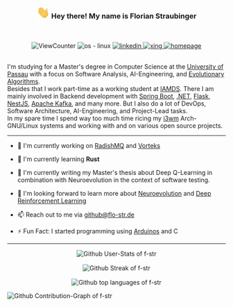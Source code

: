 <!-- Heading -->
<h3 align="center">
<img src = "https://raw.githubusercontent.com/f-str/f-str/master/img/wave.gif" width=30px alt="hand wave"> 
Hey there! My name is Florian Straubinger
</h3>
<!-- Badges -->

<div align="center">
    <br>
    <br>
    <picture>
        <img alt="ViewCounter" src="https://komarev.com/ghpvc/?username=f-str&amp;color=ffa200"/>
    </picture>
    <pictuer>
        <img alt="os - linux" src="https://img.shields.io/badge/OS-Arch--GNU/Linux-ffa200?logo=linux&amp;logoColor=white"/>
    </pictuer>
    <a href="https://www.linkedin.com/in/florian-straubinger" target="_blank" rel="noopener noreferrer">
        <img alt="linkedin" src="https://img.shields.io/badge/-LinkedIn-ffa200?logo=linkedin&amp;logoColor=white&amp"/>
    </a>
    <a href="https://www.xing.com/profile/Florian_Straubinger3" target="_blank" rel="noopener noreferrer">
        <img alt="xing" src="https://img.shields.io/badge/-Xing-ffa200?logo=xing&amp;logoColor=white&amp"/>
    </a>
    <a href="https://florian-straubinger.de" target="_blank" rel="noopener noreferrer">
        <img alt="homepage" src="https://img.shields.io/badge/-Homepage-ffa200"/>
    </a>
    <br>
    <br>
</div>


I'm studying for a Master's degree in Computer Science at the [University of Passau](https://www.uni-passau.de/) with a focus on Software Analysis, AI-Engineering, and [Evolutionary Algorithms](https://en.wikipedia.org/wiki/Evolutionary_algorithm).   
Besides that I work part-time as a working student at [IAMDS](https://iamds.com/).
There I am mainly involved in Backend development with [Spring Boot](https://spring.io/projects/spring-boot), [.NET](https://dotnet.microsoft.com/en-us/), [Flask](https://flask.palletsprojects.com/en/2.2.x/), [NestJS](https://nestjs.com/), [Apache Kafka](https://kafka.apache.org/), and many more. 
But I also do a lot of DevOps, Software Architecture, AI-Engineering, and Project-Lead tasks.   
In my spare time I spend way too much time ricing my [i3wm](https://i3wm.org/) Arch-GNU/Linux systems and working with and on various open source projects.

---

- 🔨 I'm currently working on [RadishMQ](https://github.com/f-str/radishmq) and [Vorteks](https://github.com/f-str/vorteks)

- 🌱 I'm currently learning **Rust**

- 📝 I'm currently writing my Master's thesis about Deep Q-Learning in combination with Neuroevolution in the context of software testing.

- 🔭 I'm looking forward to learn more about [Neuroevolution](https://en.wikipedia.org/wiki/Neuroevolution) and [Deep Reinforcement Learning](https://en.wikipedia.org/wiki/Deep_reinforcement_learning) 

- 📫 Reach out to me via [github@flo-str.de](mailto:github@flo-str.de)

- ⚡ Fun Fact: I started programming using [Arduinos](https://www.arduino.cc/) and C

<!--- - 🔑 `` --->

---
<!-- Stats -->
<p align="center">
    <picture>
        <source 
            srcset="https://github-readme-stats.vercel.app/api?username=f-str&show_icons=true&hide_border=true&theme=dark&custom_title=GitHub%20Stats"
            media="(prefers-color-scheme: dark)"
        />
        <source
            srcset="https://github-readme-stats.vercel.app/api?username=f-str&show_icons=true&hide_border=true&custom_title=GitHub%20Stats"
            media="(prefers-color-scheme: light), (prefers-color-scheme: no-preference)"
        />
        <img src="https://github-readme-stats.vercel.app/api?username=f-str&show_icons=true&hide_border=true&custom_title=GitHub%20Stats" alt="Github User-Stats of f-str"/>
    </picture>
</p>
<!-- Streak -->
<p align="center">
    <picture>
        <source 
            srcset="https://github-readme-streak-stats.herokuapp.com/?user=f-str&show_icons=true&hide_border=true&theme=dark"
            media="(prefers-color-scheme: dark)"
        />
        <source
            srcset="https://github-readme-streak-stats.herokuapp.com/?user=f-str&show_icons=true&hide_border=true"
            media="(prefers-color-scheme: light), (prefers-color-scheme: no-preference)"
        />
        <img align="center" src="https://github-readme-streak-stats.herokuapp.com/?user=f-str&show_icons=true&hide_border=true" alt="Github Streak of f-str" />
    </picture>
</p>
<!-- Top Languages -->
<p align="center">
    <picture>
        <source
            srcset="https://github-readme-stats.vercel.app/api/top-langs/?username=f-str&layout=compact&theme=dark)"
            media="(prefers-color-scheme: dark)"
        />
        <source
            srcset="https://github-readme-stats.vercel.app/api/top-langs/?username=f-str&layout=compact"
            media="(prefers-color-scheme: light), (prefers-color-scheme: no-preference)"
        />
        <img align="center" src="https://github-readme-stats.vercel.app/api/top-langs/?username=f-str&layout=compact" alt="Github top languages of f-str" />
    </picture>
</p>
<!-- Contribution-Graph -->
<picture>
    <img src="https://github-readme-activity-graph.cyclic.app/graph?username=f-str&hide_border=true&theme=github-compact&custom_title=Contribution%20Graph" alt="Github Contribution-Graph of f-str"/>
</picture>
